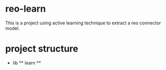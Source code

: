 # reo-learn

This is a project using active learning technique to extract a reo connector model.

# project structure

* lib
** learn
**
